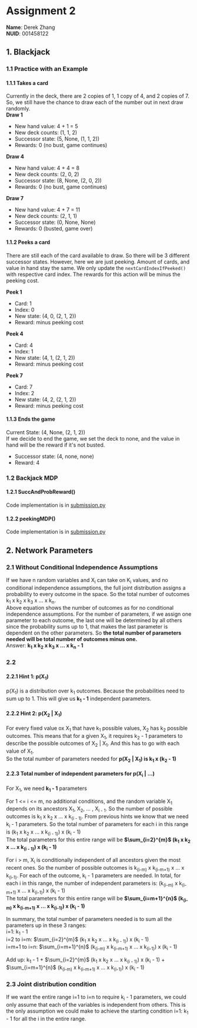 # Assignment 2

**Name**: Derek Zhang  
**NUID**: 001458122

## 1. Blackjack
### 1.1 Practice with an Example
#### 1.1.1 Takes a card
Currently in the deck, there are 2 copies of 1, 1 copy of 4, and 2 copies of 7. 
So, we still have the chance to draw each of the number out in next draw randomly.  
**Draw 1**
- New hand value: 4 + 1 = 5
- New deck counts: (1, 1, 2)
- Successor state: (5, None, (1, 1, 2))
- Rewards: 0 (no bust, game continues)

**Draw 4**
- New hand value: 4 + 4 = 8
- New deck counts: (2, 0, 2)
- Successor state: (8, None, (2, 0, 2))
- Rewards: 0 (no bust, game continues)

**Draw 7**
- New hand value: 4 + 7 = 11
- New deck counts: (2, 1, 1)
- Successor state: (0, None, None)
- Rewards: 0 (busted, game over)

#### 1.1.2 Peeks a card
There are still each of the card available to draw. So there will be 3 different successor states. However, here we are just peeking. Amount of cards, and value in hand stay the same. We only update the `nextCardIndexIfPeeked()` with respective card index. The rewards for this action will be minus the peeking cost.

**Peek 1**
- Card: 1
- Index: 0
- New state: (4, 0, (2, 1, 2))
- Reward: minus peeking cost

**Peek 4**
- Card: 4
- Index: 1
- New state: (4, 1, (2, 1, 2))
- Reward: minus peeking cost

**Peek 7**
- Card: 7
- Index: 2
- New state: (4, 2, (2, 1, 2))
- Reward: minus peeking cost

#### 1.1.3 Ends the game
Current State: (4, None, (2, 1, 2))  
If we decide to end the game, we set the deck to none, and the value in hand will be the reward if it's not busted. 

- Successor state: (4, none, none)
- Reward: 4


### 1.2 Backjack MDP
#### 1.2.1 SuccAndProbReward()
Code implementation is in [submission.py](./Starter%20Code/submission.py)

#### 1.2.2 peekingMDP()
Code implementation is in [submission.py](./Starter%20Code/submission.py)


## 2. Network Parameters
### 2.1 Without Conditional Independence Assumptions
If we have n random variables and X<sub>i</sub> can take on K<sub>i</sub> values, and no conditional independence assumptions, the full joint distribution assigns a probability to every outcome in the space. 
So the total number of outcomes k<sub>1</sub> x k<sub>2</sub> x k<sub>3</sub> x ... x k<sub>n</sub>.  
Above equation shows the number of outcomes as for no conditional independence assumptions. For the number of parameters, if we assign one parameter to each outcome, the last one will be determined by all others since the probability sums up to 1, that makes the last parameter is dependent on the other parameters. So **the total number of parameters needed will be total number of outcomes minus one.**  
Answer: **k<sub>1</sub> x k<sub>2</sub> x k<sub>3</sub> x ... x k<sub>n</sub> - 1**

### 2.2 
#### 2.2.1 Hint 1: p(X<sub>1</sub>)
p(X<sub>1</sub>) is a distribution over k<sub>1</sub> outcomes. Because the probabilities need to sum up to 1. This will give us **k<sub>1</sub> - 1** independent parameters.

#### 2.2.2 Hint 2: p(X<sub>2</sub> | X<sub>1</sub>)
For every fixed value ox X<sub>1</sub> that have k<sub>1</sub> possible values, X<sub>2</sub> has k<sub>2</sub> possible outcomes. This means that for a given X<sub>1</sub>, it requires k<sub>2</sub> - 1 parameters to describe the possible outcomes of X<sub>2</sub> | X<sub>1</sub>. And this has to go with each value of X<sub>1</sub>.  
So the total number of parameters needed for **p(X<sub>2</sub> | X<sub>1</sub>) is k<sub>1</sub> x (k<sub>2</sub> - 1)**

#### 2.2.3 Total number of independent parameters for p(X<sub>i</sub> | ...)
For X<sub>1</sub>, we need **k<sub>1</sub> - 1** parameters

For 1 <= i <= m, no additional conditions, and the random variable X<sub>1</sub> depends on its ancestors X<sub>1</sub>, X<sub>2</sub>, ... , X<sub>i - 1</sub>. So the number of possible outcomes is k<sub>1</sub> x k<sub>2</sub> x ... x k<sub>(i - 1)</sub>. From previous hints we know that we need k<sub>i</sub> - 1 parameters. So the total number of parameters for each i in this range is (k<sub>1</sub> x k<sub>2</sub> x ... x k<sub>(i - 1)</sub>) x (k<sub>i</sub> - 1)  
The total parameters for this entire range will be **$\sum_{i=2}^{m}$ (k<sub>1</sub> x k<sub>2</sub> x ... x k<sub>(i - 1)</sub>) x (k<sub>i</sub> - 1)**

For i > m, X<sub>i</sub> is conditionally independent of all ancestors given the most recent ones. So the number of possible outcomes is k<sub>(i-m)</sub> x k<sub>(i-m+1)</sub> x ... x k<sub>(i-1)</sub>. For each of the outcome, k<sub>i</sub> - 1 parameters are needed. In total, for each i in this range, the number of independent parameters is: (k<sub>(i-m)</sub> x k<sub>(i-m+1)</sub> x ... x k<sub>(i-1)</sub>) x (k<sub>i</sub> - 1)  
The total parameters for this entire range will be **$\sum_{i=m+1}^{n}$ (k<sub>(i-m)</sub> x k<sub>(i-m+1)</sub> x ... x k<sub>(i-1)</sub>) x (k<sub>i</sub> - 1)**

In summary, the total number of parameters needed is to sum all the parameters up in these 3 ranges:  
i=1: k<sub>1</sub> - 1  
i=2 to i=m: $\sum_{i=2}^{m}$ (k<sub>1</sub> x k<sub>2</sub> x ... x k<sub>(i - 1)</sub>) x (k<sub>i</sub> - 1)  
i=m+1 to i=n: $\sum_{i=m+1}^{n}$ (k<sub>(i-m)</sub> x k<sub>(i-m+1)</sub> x ... x k<sub>(i-1)</sub>) x (k<sub>i</sub> - 1)  

Add up: k<sub>1</sub> - 1 + $\sum_{i=2}^{m}$ (k<sub>1</sub> x k<sub>2</sub> x ... x k<sub>(i - 1)</sub>) x (k<sub>i</sub> - 1) + $\sum_{i=m+1}^{n}$ (k<sub>(i-m)</sub> x k<sub>(i-m+1)</sub> x ... x k<sub>(i-1)</sub>) x (k<sub>i</sub> - 1)

### 2.3 Joint distribution condition
If we want the entire range i=1 to i=n to require k<sub>i</sub> - 1 parameters, we could only assume that each of the variables is independent from others. This is the only assumption we could make to achieve the starting condition i=1: k<sub>1</sub> - 1 for all the i in the entire range.
